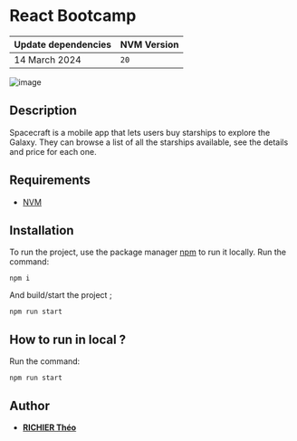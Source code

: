 # React Bootcamp

| Update dependencies | NVM Version |
|:--------------------|:------------| 
| 14 March 2024       | `20`        |

![image](preview.gif)

## Description

Spacecraft is a mobile app that lets users buy starships to explore the Galaxy. They can browse a list of all the starships available, see the details and price for each one.

## Requirements

- [NVM](https://github.com/nvm-sh/nvm)

## Installation

To run the project, use the package manager [npm](https://www.npmjs.com/) to run it locally.
Run the command:

```
npm i
```

And build/start the project ;

```
npm run start
```

## How to run in local ?

Run the command:

```
npm run start
```

## Author

- [**RICHIER Théo**](https://github.com/VidarDev)